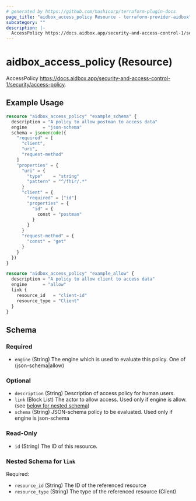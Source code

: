```yaml
---
# generated by https://github.com/hashicorp/terraform-plugin-docs
page_title: "aidbox_access_policy Resource - terraform-provider-aidbox"
subcategory: ""
description: |-
  AccessPolicy https://docs.aidbox.app/security-and-access-control-1/security/access-policy.
---
```


# aidbox_access_policy (Resource)

AccessPolicy https://docs.aidbox.app/security-and-access-control-1/security/access-policy.

## Example Usage

```terraform
resource "aidbox_access_policy" "example_schema" {
  description = "A policy to allow postman to access data"
  engine      = "json-schema"
  schema = jsonencode({
    "required" = [
      "client",
      "uri",
      "request-method"
    ]
    "properties" = {
      "uri" = {
        "type"    = "string"
        "pattern" = "^/fhir/.*"
      }
      "client" = {
        "required" = ["id"]
        "properties" = {
          "id" = {
            const = "postman"
          }
        }
      }
      "request-method" = {
        "const" = "get"
      }
    }
  })
}

resource "aidbox_access_policy" "example_allow" {
  description = "A policy to allow client to access data"
  engine      = "allow"
  link {
    resource_id   = "client-id"
    resource_type = "Client"
  }
}
```

<!-- schema generated by tfplugindocs -->
## Schema

### Required

- `engine` (String) The engine which is used to evaluate this policy. One of (json-schema|allow)

### Optional

- `description` (String) Description of access policy for human users.
- `link` (Block List) The actor to allow access. Used only if engine is allow. (see [below for nested schema](#nestedblock--link))
- `schema` (String) JSON-schema policy to be evaluated. Used only if engine is json-schema

### Read-Only

- `id` (String) The ID of this resource.

<a id="nestedblock--link"></a>
### Nested Schema for `link`

Required:

- `resource_id` (String) The ID of the referenced resource
- `resource_type` (String) The type of the referenced resource (Client)
